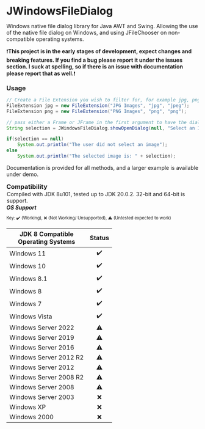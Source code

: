 <h1 style="margin: 0;">JWindowsFileDialog</h1>
<p>Windows native file dialog library for Java AWT and Swing. Allowing the use of the native file dialog on Windows, and using JFileChooser on non-compatible operating systems.</p>
<p>❗<strong>This project is in the early stages of development, expect changes and breaking features. If you find a bug please report it under the issues section. I suck at spelling, so if there is an issue with documentation please report that as well.</strong>❗</p>
<h3 style="margin: 0;">Usage</h3>

```java
// Create a File Extension you wish to filter for, for example jpg, pngs, and an all filter for other image formats
FileExtension jpg = new FileExtension("JPG Images", "jpg", "jpeg");
FileExtension png = new FileExtension("PNG Images", "png", "png");

// pass either a Frame or JFrame in the first argument to have the dialog act as a modal, null can be passed
String selection = JWindowsFileDialog.showOpenDialog(null, "Select an Image", jpg, png, FileExtension.ALL);

if(selection == null)
	System.out.println("The user did not select an image");
else
	System.out.println("The selected image is: " + selection);
```
Documentation is provided for all methods, and a larger example is available under demo.

<h3 style="margin: 0;">Compatibility</h3>
<p style="margin: 1;">Compiled with JDK 8u101, tested up to JDK 20.0.2. 32-bit and 64-bit is support.</p>
<h5 style="margin: 0;">OS Support</h5>
<p style="font-size: 0.8em;">Key: ✔️ (Working), ❌ (Not Working/ Unsupported), ⚠️ (Untested expected to work)</p>

| JDK 8 Compatible<br>Operating Systems  | Status |
| ----------------------- | ------------ |
| Windows 11              | <center>✔️  |
| Windows 10              | <center>✔️  |
| Windows 8.1             | <center>✔️  |
| Windows 8               | <center>✔️  |
| Windows 7               | <center>✔️  |
| Windows Vista           | <center>✔️  |
| Windows Server 2022     | <center>⚠️  |
| Windows Server 2019     | <center>⚠️  |
| Windows Server 2016     | <center>⚠️  |
| Windows Server 2012 R2  | <center>⚠️  |
| Windows Server 2012     | <center>⚠️  |
| Windows Server 2008 R2  | <center>⚠️  |
| Windows Server 2008     | <center>⚠️  |
| Windows Server 2003     | <center>❌  |
| Windows XP              | <center>❌  |
| Windows 2000            | <center>❌  |